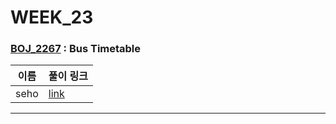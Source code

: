 # WEEK_23

### [BOJ_2267](https://boj.kr/2267) : Bus Timetable

|이름|풀이 링크|
|--|--|
|seho| [link](BOJ_2267/seho.py)
---
